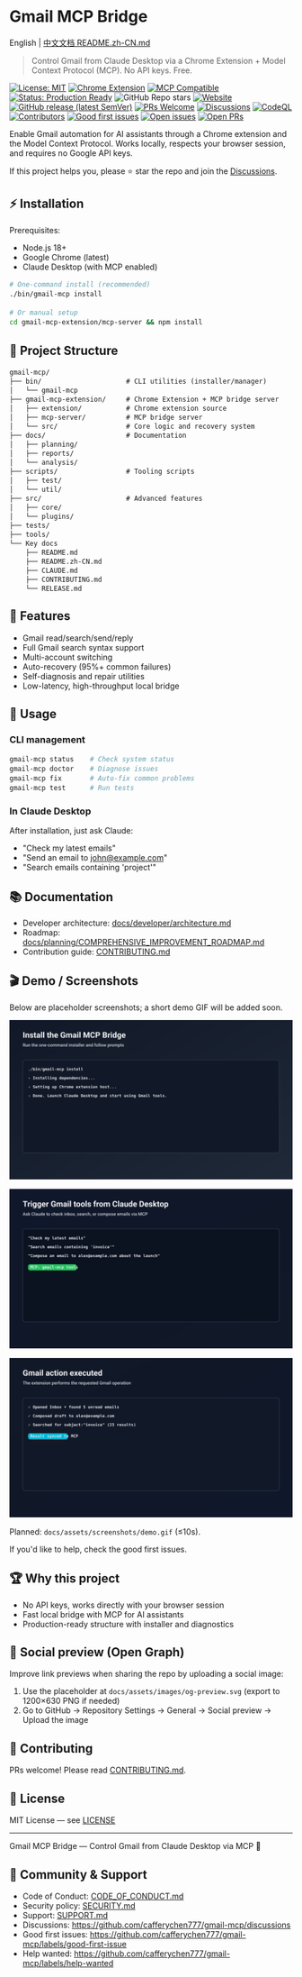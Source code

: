 # Gmail MCP Bridge

English | [中文文档 README.zh-CN.md](./README.zh-CN.md)

> Control Gmail from Claude Desktop via a Chrome Extension + Model Context Protocol (MCP). No API keys. Free.

[![License: MIT](https://img.shields.io/badge/License-MIT-yellow.svg)](https://opensource.org/licenses/MIT)
[![Chrome Extension](https://img.shields.io/badge/Chrome-Extension-blue.svg)](https://developer.chrome.com/docs/extensions/)
[![MCP Compatible](https://img.shields.io/badge/MCP-Compatible-green.svg)](https://modelcontextprotocol.io/)
[![Status: Production Ready](https://img.shields.io/badge/Status-Production%20Ready-brightgreen.svg)](https://github.com/cafferychen777/gmail-mcp)
![GitHub Repo stars](https://img.shields.io/github/stars/cafferychen777/gmail-mcp?style=social)
[![Website](https://img.shields.io/website?url=https%3A%2F%2Fcafferychen777.github.io%2Fgmail-mcp%2F)](https://cafferychen777.github.io/gmail-mcp/)
[![GitHub release (latest SemVer)](https://img.shields.io/github/v/release/cafferychen777/gmail-mcp?sort=semver)](https://github.com/cafferychen777/gmail-mcp/releases)
[![PRs Welcome](https://img.shields.io/badge/PRs-welcome-brightgreen.svg)](CONTRIBUTING.md)
[![Discussions](https://img.shields.io/github/discussions/cafferychen777/gmail-mcp)](https://github.com/cafferychen777/gmail-mcp/discussions)
[![CodeQL](https://github.com/cafferychen777/gmail-mcp/actions/workflows/codeql.yml/badge.svg)](https://github.com/cafferychen777/gmail-mcp/actions/workflows/codeql.yml)
[![Contributors](https://img.shields.io/github/contributors/cafferychen777/gmail-mcp)](https://github.com/cafferychen777/gmail-mcp/graphs/contributors)
[![Good first issues](https://img.shields.io/github/issues-search?query=repo%3Acafferychen777%2Fgmail-mcp%20label%3A%22good-first-issue%22%20state%3Aopen&label=good%20first%20issues)](https://github.com/cafferychen777/gmail-mcp/labels/good-first-issue)
[![Open issues](https://img.shields.io/github/issues/cafferychen777/gmail-mcp)](https://github.com/cafferychen777/gmail-mcp/issues)
[![Open PRs](https://img.shields.io/github/issues-pr/cafferychen777/gmail-mcp)](https://github.com/cafferychen777/gmail-mcp/pulls)

Enable Gmail automation for AI assistants through a Chrome extension and the Model Context Protocol. Works locally, respects your browser session, and requires no Google API keys.

If this project helps you, please ⭐ star the repo and join the [Discussions](https://github.com/cafferychen777/gmail-mcp/discussions).

## ⚡ Installation

Prerequisites:
- Node.js 18+
- Google Chrome (latest)
- Claude Desktop (with MCP enabled)

```bash
# One-command install (recommended)
./bin/gmail-mcp install

# Or manual setup
cd gmail-mcp-extension/mcp-server && npm install
```

## 📁 Project Structure

```
gmail-mcp/
├── bin/                     # CLI utilities (installer/manager)
│   └── gmail-mcp
├── gmail-mcp-extension/     # Chrome Extension + MCP bridge server
│   ├── extension/           # Chrome extension source
│   ├── mcp-server/          # MCP bridge server
│   └── src/                 # Core logic and recovery system
├── docs/                    # Documentation
│   ├── planning/
│   ├── reports/
│   └── analysis/
├── scripts/                 # Tooling scripts
│   ├── test/
│   └── util/
├── src/                     # Advanced features
│   ├── core/
│   └── plugins/
├── tests/
├── tools/
└── Key docs
    ├── README.md
    ├── README.zh-CN.md
    ├── CLAUDE.md
    ├── CONTRIBUTING.md
    └── RELEASE.md
```

## 🚀 Features

- Gmail read/search/send/reply
- Full Gmail search syntax support
- Multi-account switching
- Auto-recovery (95%+ common failures)
- Self-diagnosis and repair utilities
- Low-latency, high-throughput local bridge

## 🎯 Usage

### CLI management

```bash
gmail-mcp status    # Check system status
gmail-mcp doctor    # Diagnose issues
gmail-mcp fix       # Auto-fix common problems
gmail-mcp test      # Run tests
```

### In Claude Desktop

After installation, just ask Claude:
- "Check my latest emails"
- "Send an email to john@example.com"
- "Search emails containing 'project'"

## 📚 Documentation

- Developer architecture: [docs/developer/architecture.md](docs/developer/architecture.md)
- Roadmap: [docs/planning/COMPREHENSIVE_IMPROVEMENT_ROADMAP.md](docs/planning/COMPREHENSIVE_IMPROVEMENT_ROADMAP.md)
- Contribution guide: [CONTRIBUTING.md](CONTRIBUTING.md)

## 🎬 Demo / Screenshots

Below are placeholder screenshots; a short demo GIF will be added soon.

![Install](docs/assets/screenshots/install.svg)

![Claude command triggering Gmail tools](docs/assets/screenshots/claude-command.svg)

![Gmail action executed](docs/assets/screenshots/gmail-action.svg)

Planned: `docs/assets/screenshots/demo.gif` (≤10s).

If you'd like to help, check the good first issues.

## 🏆 Why this project

- No API keys, works directly with your browser session
- Fast local bridge with MCP for AI assistants
- Production-ready structure with installer and diagnostics

## 🔗 Social preview (Open Graph)

Improve link previews when sharing the repo by uploading a social image:

1. Use the placeholder at `docs/assets/images/og-preview.svg` (export to 1200×630 PNG if needed)
2. Go to GitHub → Repository Settings → General → Social preview → Upload the image

## 🤝 Contributing

PRs welcome! Please read [CONTRIBUTING.md](CONTRIBUTING.md).

## 📄 License

MIT License — see [LICENSE](LICENSE)

---

Gmail MCP Bridge — Control Gmail from Claude Desktop via MCP 🚀

## 🧭 Community & Support

- Code of Conduct: [CODE_OF_CONDUCT.md](CODE_OF_CONDUCT.md)
- Security policy: [SECURITY.md](SECURITY.md)
- Support: [SUPPORT.md](SUPPORT.md)
- Discussions: https://github.com/cafferychen777/gmail-mcp/discussions
- Good first issues: https://github.com/cafferychen777/gmail-mcp/labels/good-first-issue
- Help wanted: https://github.com/cafferychen777/gmail-mcp/labels/help-wanted